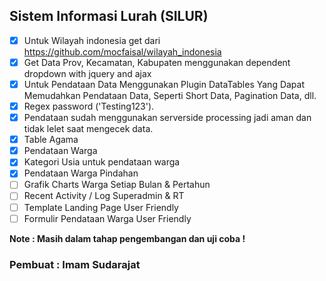 ## Sistem Informasi Lurah (SILUR)

- [x] Untuk Wilayah indonesia get dari https://github.com/mocfaisal/wilayah_indonesia
- [x] Get Data Prov, Kecamatan, Kabupaten menggunakan dependent dropdown with jquery and ajax
- [x] Untuk Pendataan Data Menggunakan Plugin DataTables Yang Dapat Memudahkan Pendataan Data, Seperti Short Data, Pagination Data, dll.
- [x] Regex password ('Testing123').
- [x] Pendataan sudah menggunakan serverside processing jadi aman dan tidak lelet saat mengecek data.
- [x] Table Agama
- [x] Pendataan Warga 
- [x] Kategori Usia untuk pendataan warga
- [x] Pendataan Warga Pindahan
- [ ] Grafik Charts Warga Setiap Bulan & Pertahun
- [ ] Recent Activity / Log Superadmin & RT
- [ ] Template Landing Page User Friendly
- [ ] Formulir Pendataan Warga User Friendly

<b>Note<b/> : Masih dalam tahap pengembangan dan uji coba !

### Pembuat : Imam Sudarajat